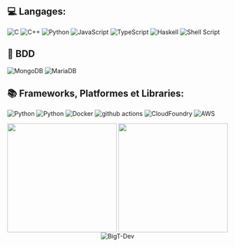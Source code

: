 ## 💻 Langages:
![C](https://img.shields.io/badge/C-00599C?style=for-the-badge&logo=c&logoColor=white)
![C++](https://img.shields.io/badge/c++-%2300599C.svg?style=for-the-badge&logo=c%2B%2B&logoColor=white)
![Python](https://img.shields.io/badge/python-3670A0?style=for-the-badge&logo=python&logoColor=ffdd54)
![JavaScript](https://img.shields.io/badge/javascript-%23323330.svg?style=for-the-badge&logo=javascript&logoColor=%23F7DF1E)
![TypeScript](https://img.shields.io/badge/-TypeScript-007ACC?style=for-the-badge&logo=typescript&logoColor=white)
![Haskell](https://img.shields.io/badge/Haskell-5D4F85?style=for-the-badge&logo=haskell&logoColor=white)
![Shell Script](https://img.shields.io/badge/shell_script-%23121011.svg?style=for-the-badge&logo=gnu-bash&logoColor=white)

## 📁 BDD
![MongoDB](https://img.shields.io/badge/-MongoDB-13aa52?style=for-the-badge&logo=mongodb&logoColor=white)
![MariaDB](https://img.shields.io/badge/MariaDB-%23039BE5.svg?style=for-the-badge&logo=MariaDB)

## 📚 Frameworks, Platformes et Libraries:
![Python](https://img.shields.io/badge/Flask-6DA55F?style=for-the-badge&logo=python&logoColor=white)
![Python](https://img.shields.io/badge/Django-%23404d59.svg?style=for-the-badge&logo=python&logoColor=%2361DAFB)
![Docker](https://img.shields.io/badge/-Docker-46a2f1?style=for-the-badge&logo=docker&logoColor=white)
![github actions](https://img.shields.io/badge/-CI/CD-2088FF?style=for-the-badge&logo=github-actions&logoColor=white)
![CloudFoundry](https://img.shields.io/badge/CloudFoundry-FF6C37?style=for-the-badge&logo=CloudFoundry&logoColor=white)
![AWS](https://img.shields.io/badge/amazons3-FF6C37?style=for-the-badge&logo=amazon&logoColor=white)


<div align="center">
<img style="vertical-align: middle;" height="250em" src="https://github-readme-stats.vercel.app/api?username=BigT-Dev&theme=tokyonight" />
<img style="vertical-align: middle;" height="250em" src="https://github-readme-stats.vercel.app/api/top-langs?username=BigT-Dev&theme=tokyonight" />
<img align="center" src="https://github-readme-streak-stats.herokuapp.com/?user=BigT-Dev&hide_border=true&background=00000000&currStreakNum=C3D1D9&theme=github-dark-blue" alt="BigT-Dev" />
</div>
</p>
